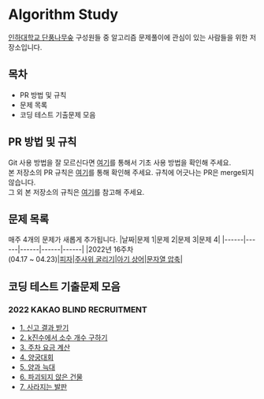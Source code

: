 # Algorithm Study

[인하대학교 단풍나무숲](https://www.facebook.com/inhamaple) 구성원들 중 알고리즘 문제풀이에 관심이 있는 사람들을 위한 저장소입니다.

## 목차

- PR 방법 및 규칙
- 문제 목록
- 코딩 테스트 기출문제 모음

## PR 방법 및 규칙

Git 사용 방법을 잘 모르신다면 [여기](/admin/GitHub_Intro.md)를 통해서 기초 사용 방법을 확인해 주세요.  
본 저장소의 PR 규칙은 [여기](/admin/PR_rules.md)를 통해 확인해 주세요. 규칙에 어긋나는 PR은 merge되지 않습니다.  
그 외 본 저장소의 규칙은 [여기]()를 참고해 주세요.

## 문제 목록

매주 4개의 문제가 새롭게 추가됩니다.
|날짜|문제 1|문제 2|문제 3|문제 4|
|------|------|------|------|------|
|2022년 16주차 </br>(04.17 ~ 04.23)|[피자](https://www.acmicpc.net/problem/3213)|[주사위 굴리기](https://www.acmicpc.net/problem/14499)|[아기 상어](https://www.acmicpc.net/problem/16236)|[문자열 압축](https://programmers.co.kr/learn/courses/30/lessons/60057)|

## 코딩 테스트 기출문제 모음

### 2022 KAKAO BLIND RECRUITMENT

- [1. 신고 결과 받기](https://programmers.co.kr/learn/courses/30/lessons/92334)
- [2. k진수에서 소수 개수 구하기](https://programmers.co.kr/learn/courses/30/lessons/92335)
- [3. 주차 요금 계산](https://programmers.co.kr/learn/courses/30/lessons/92341)
- [4. 양궁대회](https://programmers.co.kr/learn/courses/30/lessons/92342)
- [5. 양과 늑대](https://programmers.co.kr/learn/courses/30/lessons/92343)
- [6. 파괴되지 않은 건물](https://programmers.co.kr/learn/courses/30/lessons/92344)
- [7. 사라지는 발판](https://programmers.co.kr/learn/courses/30/lessons/92345)
